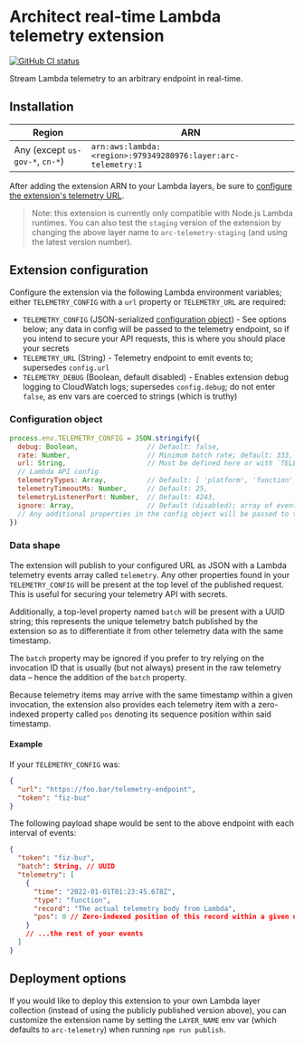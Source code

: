 # Architect real-time Lambda telemetry extension

[![GitHub CI status](https://github.com/architect/telemetry-extension/workflows/Node%20CI/badge.svg)](https://github.com/architect/telemetry-extension/actions?query=workflow%3A%22Node+CI%22)

Stream Lambda telemetry to an arbitrary endpoint in real-time.


## Installation

| Region                          | ARN                                                            |
|---------------------------------|----------------------------------------------------------------|
| Any (except `us-gov-*`, `cn-*`) | `arn:aws:lambda:<region>:979349280976:layer:arc-telemetry:1` |

After adding the extension ARN to your Lambda layers, be sure to [configure the extension's telemetry URL](#extension-configuration).

> Note: this extension is currently only compatible with Node.js Lambda runtimes. You can also test the `staging` version of the extension by changing the above layer name to `arc-telemetry-staging` (and using the latest version number).


## Extension configuration

Configure the extension via the following Lambda environment variables; either `TELEMETRY_CONFIG` with a `url` property or `TELEMETRY_URL` are required:

- `TELEMETRY_CONFIG` (JSON-serialized [configuration object](#configuration-object)) - See options below; any data in config will be passed to the telemetry endpoint, so if you intend to secure your API requests, this is where you should place your secrets
- `TELEMETRY_URL` (String) - Telemetry endpoint to emit events to; supersedes `config.url`
- `TELEMETRY_DEBUG` (Boolean, default disabled) - Enables extension debug logging to CloudWatch logs; supersedes `config.debug`; do not enter `false`, as env vars are coerced to strings (which is truthy)


### Configuration object

```js
process.env.TELEMETRY_CONFIG = JSON.stringify({
  debug: Boolean,                 // Default: false,
  rate: Number,                   // Minimum batch rate; default: 333,
  url: String,                    // Must be defined here or with `TELEMETRY_URL`
  // Lambda API config
  telemetryTypes: Array,          // Default: [ 'platform', 'function' ]
  telemetryTimeoutMs: Number,     // Default: 25,
  telemetryListenerPort: Number,  // Default: 4243,
  ignore: Array,                  // Default (disabled); array of event types to skip transmitting, e.g. 'platform.telemetrySubscription'
  // Any additional properties in the config object will be passed to the telemetry URL
})
```


### Data shape

The extension will publish to your configured URL as JSON with a Lambda telemetry events array called `telemetry`. Any other properties found in your `TELEMETRY_CONFIG` will be present at the top level of the published request. This is useful for securing your telemetry API with secrets.

Additionally, a top-level property named `batch` will be present with a UUID string; this represents the unique telemetry batch published by the extension so as to differentiate it from other telemetry data with the same timestamp.

The `batch` property may be ignored if you prefer to try relying on the invocation ID that is usually (but not always) present in the raw telemetry data – hence the addition of the `batch` property.

Because telemetry items may arrive with the same timestamp within a given invocation, the extension also provides each telemetry item with a zero-indexed property called `pos` denoting its sequence position within said timestamp.


#### Example

If your `TELEMETRY_CONFIG` was:

```json
{
  "url": "https://foo.bar/telemetry-endpoint",
  "token": "fiz-buz"
}
```

The following payload shape would be sent to the above endpoint with each interval of events:

```json
{
  "token": "fiz-buz",
  "batch": String, // UUID
  "telemetry": [
    {
      "time": "2022-01-01T01:23:45.678Z",
      "type": "function",
      "record": "The actual telemetry body from Lambda",
      "pos": 0 // Zero-indexed position of this record within a given unique Lambda invocation + timestamp
    }
    // ...the rest of your events
  ]
}
```


## Deployment options

If you would like to deploy this extension to your own Lambda layer collection (instead of using the publicly published version above), you can customize the extension name by setting the `LAYER_NAME` env var (which defaults to `arc-telemetry`) when running `npm run publish`.

